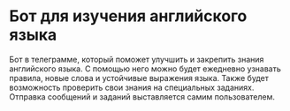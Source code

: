 # Бот для изучения английского языка

Бот в телеграмме, который поможет улучшить и закрепить знания английского языка. С помощью него можно будет ежедневно узнавать правила, новые слова и устойчивые выражения языка. Также будет возможность проверить свои знания на специальных заданиях. Отправка сообщений и заданий выставляется самим пользователем.
